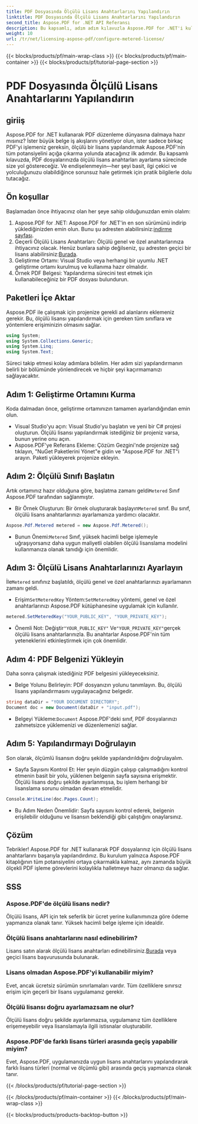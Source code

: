 ```yaml
---
title: PDF Dosyasında Ölçülü Lisans Anahtarlarını Yapılandırın
linktitle: PDF Dosyasında Ölçülü Lisans Anahtarlarını Yapılandırın
second_title: Aspose.PDF for .NET API Referansı
description: Bu kapsamlı, adım adım kılavuzla Aspose.PDF for .NET'i kullanarak PDF dosyalarınızda ölçülü lisans anahtarlarını nasıl yapılandıracağınızı öğrenin.
weight: 10
url: /tr/net/licensing-aspose-pdf/configure-metered-license/
---
```


{{< blocks/products/pf/main-wrap-class >}}
{{< blocks/products/pf/main-container >}}
{{< blocks/products/pf/tutorial-page-section >}}

# PDF Dosyasında Ölçülü Lisans Anahtarlarını Yapılandırın

## giriiş

Aspose.PDF for .NET kullanarak PDF düzenleme dünyasına dalmaya hazır mısınız? İster büyük belge iş akışlarını yönetiyor olun, ister sadece birkaç PDF'yi işlemeniz gereksin, ölçülü bir lisans yapılandırmak Aspose.PDF'nin tüm potansiyelini açığa çıkarma yolunda atacağınız ilk adımdır. Bu kapsamlı kılavuzda, PDF dosyalarınızda ölçülü lisans anahtarları ayarlama sürecinde size yol göstereceğiz. Ve endişelenmeyin—her şeyi basit, ilgi çekici ve yolculuğunuzu olabildiğince sorunsuz hale getirmek için pratik bilgilerle dolu tutacağız.

## Ön koşullar

Başlamadan önce ihtiyacınız olan her şeye sahip olduğunuzdan emin olalım:

1.  Aspose.PDF for .NET: Aspose.PDF for .NET'in en son sürümünü indirip yüklediğinizden emin olun. Bunu şu adresten alabilirsiniz:[indirme sayfası](https://releases.aspose.com/pdf/net/).
2.  Geçerli Ölçülü Lisans Anahtarları: Ölçülü genel ve özel anahtarlarınıza ihtiyacınız olacak. Henüz bunlara sahip değilseniz, şu adresten geçici bir lisans alabilirsiniz:[Burada](https://purchase.aspose.com/temporary-license/).
3. Geliştirme Ortamı: Visual Studio veya herhangi bir uyumlu .NET geliştirme ortamı kurulmuş ve kullanıma hazır olmalıdır.
4. Örnek PDF Belgesi: Yapılandırma sürecini test etmek için kullanabileceğiniz bir PDF dosyası bulundurun.

## Paketleri İçe Aktar

Aspose.PDF ile çalışmak için projenize gerekli ad alanlarını eklemeniz gerekir. Bu, ölçülü lisansı yapılandırmak için gereken tüm sınıflara ve yöntemlere erişiminizin olmasını sağlar.

```csharp
using System;
using System.Collections.Generic;
using System.Linq;
using System.Text;
```

Süreci takip etmesi kolay adımlara bölelim. Her adım sizi yapılandırmanın belirli bir bölümünde yönlendirecek ve hiçbir şeyi kaçırmamanızı sağlayacaktır.

## Adım 1: Geliştirme Ortamını Kurma

Koda dalmadan önce, geliştirme ortamınızın tamamen ayarlandığından emin olun.

- Visual Studio'yu açın: Visual Studio'yu başlatın ve yeni bir C# projesi oluşturun. Ölçülü lisansı yapılandırmak istediğiniz bir projeniz varsa, bunun yerine onu açın.
- Aspose.PDF'ye Referans Ekleme: Çözüm Gezgini'nde projenize sağ tıklayın, "NuGet Paketlerini Yönet"e gidin ve "Aspose.PDF for .NET"i arayın. Paketi yükleyerek projenize ekleyin.

## Adım 2: Ölçülü Sınıfı Başlatın

 Artık ortamınız hazır olduğuna göre, başlatma zamanı geldi`Metered` Sınıf Aspose.PDF tarafından sağlanmıştır.

-  Bir Örnek Oluşturun: Bir örnek oluşturarak başlayın`Metered` sınıf. Bu sınıf, ölçülü lisans anahtarlarınızı ayarlamanıza yardımcı olacaktır.

```csharp
Aspose.Pdf.Metered metered = new Aspose.Pdf.Metered();
```

-  Bunun Önemi:`Metered` Sınıf, yüksek hacimli belge işlemeyle uğraşıyorsanız daha uygun maliyetli olabilen ölçülü lisanslama modelini kullanmanıza olanak tanıdığı için önemlidir.

## Adım 3: Ölçülü Lisans Anahtarlarınızı Ayarlayın

 İle`Metered` sınıfınız başlatıldı, ölçülü genel ve özel anahtarlarınızı ayarlamanın zamanı geldi.

-  Erişim`SetMeteredKey` Yöntem:`SetMeteredKey` yöntemi, genel ve özel anahtarlarınızı Aspose.PDF kütüphanesine uygulamak için kullanılır.

```csharp
metered.SetMeteredKey("YOUR_PUBLIC_KEY", "YOUR_PRIVATE_KEY");
```

-  Önemli Not: Değiştir`"YOUR_PUBLIC_KEY"` Ve`"YOUR_PRIVATE_KEY"`gerçek ölçülü lisans anahtarlarınızla. Bu anahtarlar Aspose.PDF'nin tüm yeteneklerini etkinleştirmek için çok önemlidir.

## Adım 4: PDF Belgenizi Yükleyin

Daha sonra çalışmak istediğiniz PDF belgesini yükleyeceksiniz.

- Belge Yolunu Belirleyin: PDF dosyanızın yolunu tanımlayın. Bu, ölçülü lisans yapılandırmasını uygulayacağınız belgedir.

```csharp
string dataDir = "YOUR DOCUMENT DIRECTORY";
Document doc = new Document(dataDir + "input.pdf");
```

-  Belgeyi Yükleme:`Document` Aspose.PDF'deki sınıf, PDF dosyalarınızı zahmetsizce yüklemenizi ve düzenlemenizi sağlar.

## Adım 5: Yapılandırmayı Doğrulayın

Son olarak, ölçümlü lisansın doğru şekilde yapılandırıldığını doğrulayalım.

- Sayfa Sayısını Kontrol Et: Her şeyin düzgün çalışıp çalışmadığını kontrol etmenin basit bir yolu, yüklenen belgenin sayfa sayısına erişmektir. Ölçülü lisans doğru şekilde ayarlanmışsa, bu işlem herhangi bir lisanslama sorunu olmadan devam etmelidir.

```csharp
Console.WriteLine(doc.Pages.Count);
```

- Bu Adım Neden Önemlidir: Sayfa sayısını kontrol ederek, belgenin erişilebilir olduğunu ve lisansın beklendiği gibi çalıştığını onaylarsınız.

## Çözüm

Tebrikler! Aspose.PDF for .NET kullanarak PDF dosyalarınız için ölçülü lisans anahtarlarını başarıyla yapılandırdınız. Bu kurulum yalnızca Aspose.PDF kitaplığının tüm potansiyelini ortaya çıkarmakla kalmaz, aynı zamanda büyük ölçekli PDF işleme görevlerini kolaylıkla halletmeye hazır olmanızı da sağlar.

## SSS

### Aspose.PDF'de ölçülü lisans nedir?  
Ölçülü lisans, API için tek seferlik bir ücret yerine kullanımınıza göre ödeme yapmanıza olanak tanır. Yüksek hacimli belge işleme için idealdir.

### Ölçülü lisans anahtarlarını nasıl edinebilirim?  
 Lisans satın alarak ölçülü lisans anahtarları edinebilirsiniz.[Burada](https://purchase.aspose.com/buy) veya geçici lisans başvurusunda bulunarak.

### Lisans olmadan Aspose.PDF'yi kullanabilir miyim?  
Evet, ancak ücretsiz sürümün sınırlamaları vardır. Tüm özelliklere sınırsız erişim için geçerli bir lisans uygulamanız gerekir.

### Ölçülü lisansı doğru ayarlamazsam ne olur?  
Ölçülü lisans doğru şekilde ayarlanmazsa, uygulamanız tüm özelliklere erişemeyebilir veya lisanslamayla ilgili istisnalar oluşturabilir.

### Aspose.PDF'de farklı lisans türleri arasında geçiş yapabilir miyim?  
Evet, Aspose.PDF, uygulamanızda uygun lisans anahtarlarını yapılandırarak farklı lisans türleri (normal ve ölçümlü gibi) arasında geçiş yapmanıza olanak tanır.

{{< /blocks/products/pf/tutorial-page-section >}}

{{< /blocks/products/pf/main-container >}}
{{< /blocks/products/pf/main-wrap-class >}}

{{< blocks/products/products-backtop-button >}}
